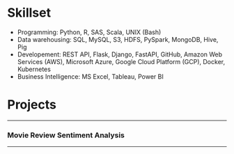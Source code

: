 # Skillset
* Programming: Python, R, SAS, Scala, UNIX (Bash)
* Data warehousing: SQL, MySQL, S3, HDFS, PySpark, MongoDB, Hive, Pig
* Developement: REST API, Flask, Django, FastAPI, GitHub, Amazon Web Services (AWS), Microsoft Azure, Google Cloud Platform (GCP), Docker, Kubernetes
* Business Intelligence: MS Excel, Tableau, Power BI

# Projects
---

### Movie Review Sentiment Analysis


---